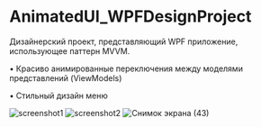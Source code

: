 # AnimatedUI_WPFDesignProject
Дизайнерский проект, представляющий WPF приложение, использующее паттерн MVVM.

•	Красиво анимированные переключения между моделями представлений (ViewModels)

•	Стильный дизайн меню

![screenshot1](https://user-images.githubusercontent.com/99031814/209456822-0f431c2c-3d4a-4a9d-9387-8005333f4dcb.PNG)
![screenshot2](https://user-images.githubusercontent.com/99031814/209456832-cad93b31-9b22-4e5a-b19a-8256e48540e7.PNG)
![Снимок экрана (43)](https://github.com/user-attachments/assets/d930fdd4-4a18-498e-9629-6a594dc350cb)
